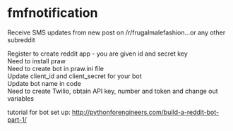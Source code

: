 # fmfnotification
Receive SMS updates from new post on /r/frugalmalefashion...or any other subreddit

Register to create reddit app - you are given id and secret key  
Need to install praw  
Need to create bot in praw.ini file  
Update client_id and client_secret for your bot  
Update bot name in code  
Need to create Twilio, obtain API key, number and token and change out variables

tutorial for bot set up: http://pythonforengineers.com/build-a-reddit-bot-part-1/
